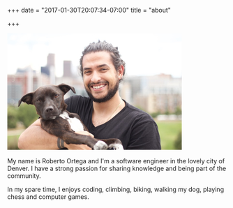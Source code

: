 +++
date = "2017-01-30T20:07:34-07:00"
title = "about"

+++

<p class="center">
  <img class="round" src="/img/me.jpg" alt="me" width="400">
</p>
My name is Roberto Ortega and I'm a software engineer in the lovely city of Denver. I have a strong passion for sharing knowledge and being part of the community.

In my spare time, I enjoys coding, climbing, biking, walking my dog, playing chess and computer games.
